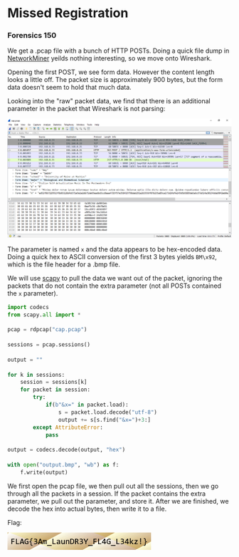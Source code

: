 # Missed Registration

### Forensics 150

We get a .pcap file with a bunch of HTTP POSTs. Doing a quick file dump in [NetworkMiner](http://www.netresec.com/?page=NetworkMiner) yeilds nothing interesting, so we move onto Wireshark.

Opening the first POST, we see form data. However the content length looks a little off. The packet size is approximately 900 bytes, but the form data doesn't seem to hold that much data.

Looking into the "raw" packet data, we find that there is an additional parameter in the packet that Wireshark is not parsing:

![](https://raw.githubusercontent.com/jonathanluck/ctfs/master/CSAW2017/missed_registration/wireshark.png)

The parameter is named `x` and the data appears to be hex-encoded data. Doing a quick hex to ASCII conversion of the first 3 bytes yields `BM\x92`, which is the file header for a .bmp file.

We will use [scapy](http://www.secdev.org/projects/scapy/) to pull the data we want out of the packet, ignoring the packets that do not contain the extra parameter (not all POSTs contained the `x` parameter).

```python
import codecs
from scapy.all import *

pcap = rdpcap("cap.pcap")

sessions = pcap.sessions()

output = ""

for k in sessions:
    session = sessions[k]
    for packet in session:
        try:
            if(b"&x=" in packet.load):
                s = packet.load.decode("utf-8")
                output += s[s.find("&x=")+3:]
        except AttributeError:
            pass

output = codecs.decode(output, "hex")

with open("output.bmp", "wb") as f:
    f.write(output)
```

We first open the pcap file, we then pull out all the sessions, then we go through all the packets in a session. If the packet contains the extra parameter, we pull out the parameter, and store it. After we are finished, we decode the hex into actual bytes, then write it to a file.

Flag:

![](https://raw.githubusercontent.com/jonathanluck/ctfs/master/CSAW2017/missed_registration/output.bmp)

